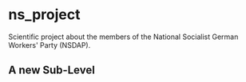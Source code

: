 # ns_project
Scientific project about the members of the National Socialist German Workers' Party (NSDAP).

## A new Sub-Level
